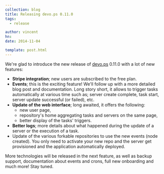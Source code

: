 ```yaml
---
collection: blog
title: Releasing devo.ps 0.11.0
tags:
  - release

author: vincent
hn:
date: 2014-11-04

template: post.html
---
```


We're glad to introduce the new release of [devo.ps](http://devo.ps) 0.11.0 with a lot of new features:

- **Stripe integration**; new users are subscribed to the free plan.
- **Events**; this is the exciting feature! We'll follow up with a more detailed blog post and documentation. Long story short, it allows to trigger tasks automatically at various time such as; server create complete, task start, server update successful (or failed), etc.
- **Update of the web interface**; long awaited, it offers the following:
  - new user page,
  - repository's home aggregating tasks and servers on the same page,
  - better display of the tasks' triggers.
- **Better logs**; more details about what happened during the update of a server or the execution of a task.
- Update of the various forkable repositories to use the new events (node created). You only need to activate your new repo and the server get provisioned and the application automatically deployed.

More technologies will be released in the next feature, as well as backup support, documentation about events and crons, full new onboarding and much more! Stay tuned.
